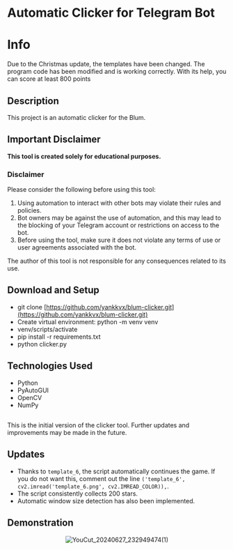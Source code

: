 # Automatic Clicker for Telegram Bot

# Info

Due to the Christmas update, the templates have been changed. The program code has been modified and is working correctly. With its help, you can score at least 800 points

## Description
This project is an automatic clicker for the Blum.

## Important Disclaimer
**This tool is created solely for educational purposes.**

### Disclaimer
Please consider the following before using this tool:
1. Using automation to interact with other bots may violate their rules and policies.
2. Bot owners may be against the use of automation, and this may lead to the blocking of your Telegram account or restrictions on access to the bot.
3. Before using the tool, make sure it does not violate any terms of use or user agreements associated with the bot.

The author of this tool is not responsible for any consequences related to its use.

## Download and Setup 
 * git clone [https://github.com/yankkvx/blum-clicker.git](https://github.com/yankkvx/blum-clicker.git)
 * Create virtual environment: python -m venv venv
 * venv/scripts/activate
 * pip install -r requirements.txt
 * python clicker.py

## Technologies Used
- Python
- PyAutoGUI
- OpenCV
- NumPy

##
This is the initial version of the clicker tool. Further updates and improvements may be made in the future.

## Updates
- Thanks to `template_6`, the script automatically continues the game. If you do not want this, comment out the line `('template_6', cv2.imread('template_6.png', cv2.IMREAD_COLOR)),`.
- The script consistently collects 200 stars.
- Automatic window size detection has also been implemented.

## Demonstration
<div align="center">

![YouCut_20240627_232949474(1)](https://github.com/yankkv17/blum-clicker/assets/166509664/1b0f19f4-1a1b-4d4f-9868-5181af693fee)
<div align="center">

